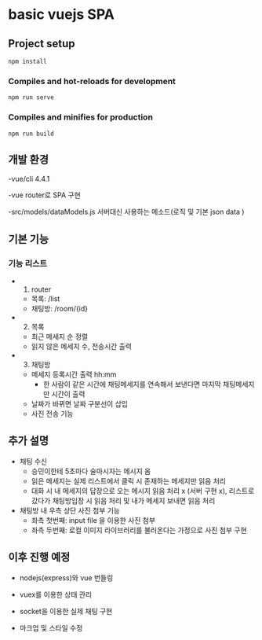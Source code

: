 # basic vuejs SPA

## Project setup
```
npm install
```

### Compiles and hot-reloads for development
```
npm run serve
```

### Compiles and minifies for production
```
npm run build
```

## 개발 환경
-vue/cli 4.4.1

-vue router로 SPA 구현

-src/models/dataModels.js 서버대신 사용하는 메소드(로직 및 기본 json data )

## 기본 기능

### 기능 리스트
- 1. router 
  - 목록: /list 
  - 채팅방: /room/{id}
- 2. 목록
  - 최근 메세지 순 정렬
  - 읽지 않은 메세지 수, 전송시간 출력
- 3. 채팅방
  - 메세지 등록시간 출력 hh:mm
    - 한 사람이 같은 시간에 채팅메세지를 연속해서 보낸다면 마지막 채팅메세지만 시간이 출력
  - 날짜가 바뀌면 날짜 구분선이 삽입
  - 사진 전송 기능


## 추가 설명
- 채팅 수신
  - 승민이한테 5초마다 술마시자는 메시지 옴
  - 읽은 메세지는 실제 리스트에서 클릭 시 존재하는 메세지만 읽음 처리
  - 대화 시 내 메세지의 답장으로 오는 메시지 읽음 처리 x (서버 구현 x), 리스트로 갔다가 채팅방입장 시 읽음 처리 및 내가 메세지 보내면 읽음 처리
- 채팅방 내 우측 상단 사진 첨부 기능
  - 좌측 첫번째: input file 을 이용한 사진 첨부 
  - 좌측 두번째: 로컬 이미지 라이브러리를 불러온다는 가정으로 사진 첨부 구현

## 이후 진행 예정
- nodejs(express)와 vue 번들링

- vuex를 이용한 상태 관리

- socket을 이용한 실제 채팅 구현

- 마크업 및 스타일 수정

